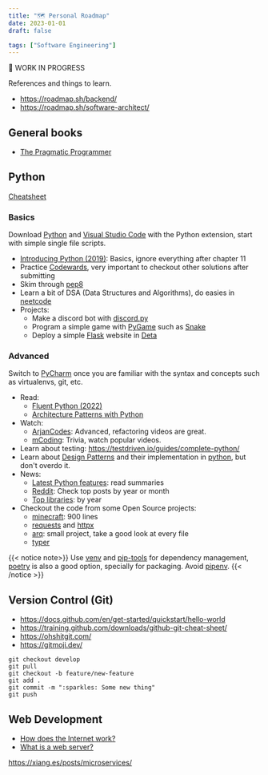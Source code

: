 ```yaml
---
title: "🗺️ Personal Roadmap"
date: 2023-01-01
draft: false

tags: ["Software Engineering"]
---
```


🚧 WORK IN PROGRESS

References and things to learn.

<!--more-->

- https://roadmap.sh/backend/
- https://roadmap.sh/software-architect/

## General books

- [The Pragmatic Programmer](https://pragprog.com/titles/tpp20/the-pragmatic-programmer-20th-anniversary-edition/)

## Python

[Cheatsheet](https://gto76.github.io/python-cheatsheet/)

### Basics

Download [Python](https://www.python.org/downloads/) and [Visual Studio Code](https://code.visualstudio.com/) with the Python extension,
start with simple single file scripts.

- [Introducing Python (2019)](https://www.oreilly.com/library/view/introducing-python-2nd/9781492051374/): Basics, ignore everything after chapter 11
- Practice [Codewards](codewars.com/), very important to checkout other solutions after submitting
- Skim through [pep8](https://peps.python.org/pep-0008/)
- Learn a bit of DSA (Data Structures and Algorithms), do easies in [neetcode](https://neetcode.io/roadmap)
- Projects:
  - Make a discord bot with [discord.py](https://discordpy.readthedocs.io/)
  - Program a simple game with [PyGame](https://www.pygame.org/docs/) such as [Snake](https://www.geeksforgeeks.org/snake-game-in-python-using-pygame-module/)
  - Deploy a simple [Flask](https://flask.palletsprojects.com/en/2.2.x/) website in [Deta](https://www.deta.sh/)

### Advanced

Switch to [PyCharm](https://www.jetbrains.com/pycharm/) once you are familiar with the syntax and concepts such as virtualenvs, git, etc.

- Read:
  - [Fluent Python (2022)](https://www.oreilly.com/library/view/fluent-python-2nd/9781492056348/)
  - [Architecture Patterns with Python](https://www.cosmicpython.com/book/preface.html)
- Watch:
  - [ArjanCodes](https://www.youtube.com/@ArjanCodes/videos): Advanced, refactoring videos are great.
  - [mCoding](https://www.youtube.com/channel/UCaiL2GDNpLYH6Wokkk1VNcg): Trivia, watch popular videos.
- Learn about testing: https://testdriven.io/guides/complete-python/
- Learn about [Design Patterns](https://refactoring.guru/design-patterns) and their implementation in [python](https://github.com/faif/python-patterns), but don't overdo it.
- News:
  - [Latest Python features](https://docs.python.org/3/whatsnew/index.html): read summaries
  - [Reddit](https://www.reddit.com/r/Python/top/?t=month): Check top posts by year or month
  - [Top libraries](https://tryolabs.com/blog/2022/12/26/top-python-libraries-2022): by year
- Checkout the code from some Open Source projects:
  - [minecraft](https://github.com/fogleman/Minecraft): 900 lines
  - [requests](https://github.com/psf/requests) and [httpx](https://github.com/encode/httpx)
  - [arq](https://github.com/samuelcolvin/arq): small project, take a good look at every file
  - [typer](https://github.com/tiangolo/typer)

{{< notice note>}}
Use [venv](https://docs.python.org/3/library/venv.html) and [pip-tools](https://github.com/jazzband/pip-tools) for dependency management,
[poetry](https://python-poetry.org/) is also a good option, specially for packaging.
Avoid [pipenv](https://github.com/pypa/pipenv).
{{< /notice >}}

## Version Control (Git)

- https://docs.github.com/en/get-started/quickstart/hello-world
- https://training.github.com/downloads/github-git-cheat-sheet/
- https://ohshitgit.com/
- https://gitmoji.dev/

```
git checkout develop
git pull
git checkout -b feature/new-feature
git add .
git commit -m ":sparkles: Some new thing"
git push
```

## Web Development

- [How does the Internet work?](https://developer.mozilla.org/en-US/docs/Learn/Common_questions/How_does_the_Internet_work)
- [What is a web server?](https://developer.mozilla.org/en-US/docs/Learn/Common_questions/What_is_a_web_server)

https://xiang.es/posts/microservices/
